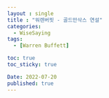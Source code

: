 ```yaml
---
layout : single
title : "워렌버핏 - 골드만삭스 연설"
categories:
  - WiseSaying
tags:
  - [Warren Buffett]

toc: true
toc_sticky: true

Date: 2022-07-20
published: true
---
```


